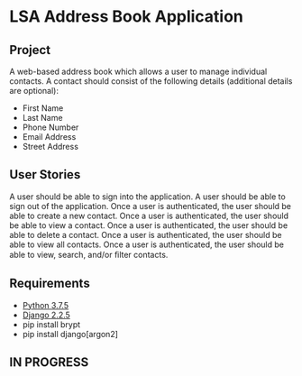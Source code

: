 # LSA Address Book Application

## Project

A web-based address book which allows a user to manage individual contacts.
A contact should consist of the following details (additional details are optional):

* First Name
* Last Name
* Phone Number
* Email Address
* Street Address

## User Stories

A user should be able to sign into the application.
A user should be able to sign out of the application.
Once a user is authenticated, the user should be able to create a new contact.
Once a user is authenticated, the user should be able to view a contact.
Once a user is authenticated, the user should be able to delete a contact.
Once a user is authenticated, the user should be able to view all contacts.
Once a user is authenticated, the user should be able to view, search, and/or ﬁlter contacts.

## Requirements

* [Python 3.7.5](https://www.python.org/)
* [Django 2.2.5](https://www.djangoproject.com/download/)
* pip install brypt
* pip install django[argon2]

## IN PROGRESS